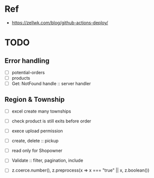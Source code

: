 # Ref
- https://zellwk.com/blog/github-actions-deploy/

# TODO
## Error handling
- [ ] potential-orders
- [ ] products
- [ ] Get: NotFound handle :: server handler

## Region & Township
- [ ] excel create many townships
- [ ] check product is still exits before order

- [ ] exece upload permission
- [ ] create, delete :: pickup
- [ ] read only for Shopowner

- [ ] Validate :: filter, pagination, include
- [ ] z.coerce.number(),  z.preprocess(x => x === "true" || x, z.boolean())
